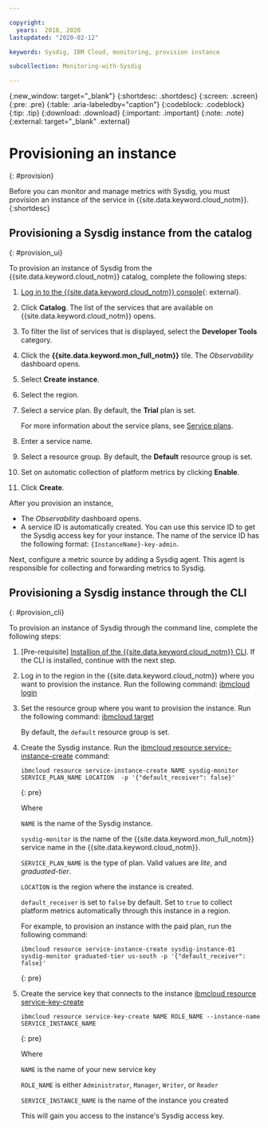 ```yaml
---

copyright:
  years:  2018, 2020
lastupdated: "2020-02-12"

keywords: Sysdig, IBM Cloud, monitoring, provision instance

subcollection: Monitoring-with-Sysdig

---
```


{:new_window: target="_blank"}
{:shortdesc: .shortdesc}
{:screen: .screen}
{:pre: .pre}
{:table: .aria-labeledby="caption"}
{:codeblock: .codeblock}
{:tip: .tip}
{:download: .download}
{:important: .important}
{:note: .note}
{:external: target="_blank" .external}

# Provisioning an instance
{: #provision}

Before you can monitor and manage metrics with Sysdig, you must provision an instance of the service in {{site.data.keyword.cloud_notm}}.
{:shortdesc}


## Provisioning a Sysdig instance from the catalog
{: #provision_ui}

To provision an instance of Sysdig from the {{site.data.keyword.cloud_notm}} catalog, complete the following steps:

1. [Log in to the {{site.data.keyword.cloud_notm}} console](https://cloud.ibm.com/login){: external}.

2. Click **Catalog**. The list of the services that are available on {{site.data.keyword.cloud_notm}} opens.

3. To filter the list of services that is displayed, select the **Developer Tools** category.

4. Click the **{{site.data.keyword.mon_full_notm}}** tile. The *Observability* dashboard opens.

5. Select **Create instance**. 

6. Select the region. 

7. Select a service plan. By default, the **Trial** plan is set.

    For more information about the service plans, see [Service plans](/docs/Monitoring-with-Sysdig?topic=Monitoring-with-Sysdig-pricing_plans#pricing_plans).

8. Enter a service name.

9. Select a resource group. By default, the **Default** resource group is set.

10. Set on automatic collection of platform metrics by clicking **Enable**.

11. Click **Create**.

After you provision an instance, 

* The *Observability* dashboard opens. 
* A service ID is automatically created. You can use this service ID to get the Sysdig access key for your instance. The name of the service ID has the following format: `{InstanceName}-key-admin`.

Next, configure a metric source by adding a Sysdig agent. This agent is responsible for collecting and forwarding metrics to Sysdig. 



## Provisioning a Sysdig instance through the CLI
{: #provision_cli}

To provision an instance of Sysdig through the command line, complete the following steps:

1. [Pre-requisite] [Installion of the {{site.data.keyword.cloud_notm}} CLI](/docs/cli?topic=cli-install-ibmcloud-cli). If the CLI is installed, continue with the next step.

2. Log in to the region in the {{site.data.keyword.cloud_notm}} where you want to provision the instance. Run the following command: [ibmcloud login](/docs/cli?topic=cli-ibmcloud_cli#ibmcloud_login)

3. Set the resource group where you want to provision the instance. Run the following command: [ibmcloud target](/docs/cli?topic=cli-ibmcloud_cli#ibmcloud_target)

    By default, the `default` resource group is set.

4. Create the Sysdig instance. Run the [ibmcloud resource service-instance-create](/docs/cli?topic=cli-ibmcloud_commands_resource#ibmcloud_resource_service_instance_create) command:

    ```
    ibmcloud resource service-instance-create NAME sysdig-monitor SERVICE_PLAN_NAME LOCATION  -p '{"default_receiver": false}'
    ```
    {: pre}

    Where

    `NAME` is the name of the Sysdig instance.
    
    `sysdig-monitor` is the name of the {{site.data.keyword.mon_full_notm}} service name in the {{site.data.keyword.cloud_notm}}.
    
    `SERVICE_PLAN_NAME` is the type of plan. Valid values are *lite*, and *graduated-tier*.
    
    `LOCATION` is the region where the instance is created.

    `default_receiver` is set to `false` by default. Set to `true` to collect platform metrics automatically through this instance in a region.

    For example, to provision an instance with the paid plan, run the following command:

    ```
    ibmcloud resource service-instance-create sysdig-instance-01 sysdig-monitor graduated-tier us-south -p '{"default_receiver": false}'
    ```
    {: pre}

5. Create the service key that connects to the instance [ibmcloud resource service-key-create](/docs/cli?topic=cli-ibmcloud_commands_resource#ibmcloud_resource_service_key_create)

    ```
    ibmcloud resource service-key-create NAME ROLE_NAME --instance-name SERVICE_INSTANCE_NAME
    ```
    {: pre}

    Where

    `NAME` is the name of your new service key

    `ROLE_NAME` is either `Administrator`, `Manager`, `Writer`, or `Reader`

    `SERVICE_INSTANCE_NAME` is the name of the instance you created

    This will gain you access to the instance's Sysdig access key.


